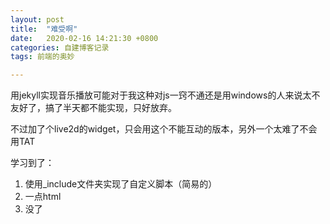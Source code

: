 ```yaml
---
layout: post
title:  "难受啊"
date:   2020-02-16 14:21:30 +0800
categories: 自建博客记录
tags: 前端的奥妙

---
```


用jekyll实现音乐播放可能对于我这种对js一窍不通还是用windows的人来说太不友好了，搞了半天都不能实现，只好放弃。

不过加了个live2d的widget，只会用这个不能互动的版本，另外一个太难了不会用TAT

学习到了：

1. 使用_include文件夹实现了自定义脚本（简易的）
2. 一点html
3. 没了